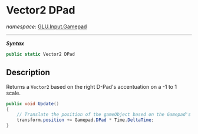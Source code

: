 ﻿# Vector2 DPad
*namespace:* [GLU.Input.Gamepad](../gamepad.md)

---
***Syntax***
```csharp
public static Vector2 DPad
```

## Description
Returns a `Vector2` based on the right D-Pad's accentuation on a -1 to 1 scale.

```csharp
public void Update()
{
    // Translate the position of the gameObject based on the Gamepad's right Joystick
    transform.position += Gamepad.DPad * Time.DeltaTime;
}
```